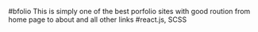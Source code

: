 #bfolio
This is simply one of the best porfolio sites
with good roution from home page to about and all other links
#react.js, SCSS
